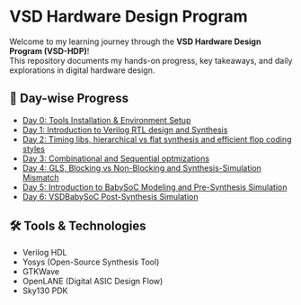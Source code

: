 # VSD Hardware Design Program

Welcome to my learning journey through the **VSD Hardware Design Program (VSD-HDP)**!  
This repository documents my hands-on progress, key takeaways, and daily explorations in digital hardware design.

## 📘 Day-wise Progress

- [Day 0: Tools Installation & Environment Setup](Day%200/README.md)
- [Day 1: Introduction to Verilog RTL design and Synthesis](Day%201/README.md)
- [Day 2: Timing libs, hierarchical vs flat synthesis and efficient flop coding styles](Day%202/README.md)
- [Day 3: Combinational and Sequential optmizations](Day%203/README.md)
- [Day 4: GLS, Blocking vs Non-Blocking and Synthesis-Simulation Mismatch](Day%204/README.md)
- [Day 5: Introduction to BabySoC Modeling and Pre-Synthesis Simulation](Day%205/README.md)
- [Day 6: VSDBabySoC Post-Synthesis Simulation](Day%206/README.md)

## 🛠️ Tools & Technologies

- Verilog HDL
- Yosys (Open-Source Synthesis Tool)
- GTKWave
- OpenLANE (Digital ASIC Design Flow)
- Sky130 PDK



